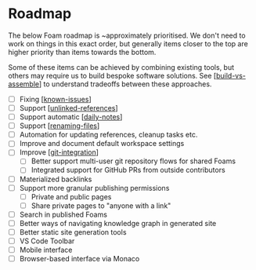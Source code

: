 # Roadmap

The below Foam roadmap is ~approximately prioritised. We don't need to work on things in this exact order, but generally items closer to the top are higher priority than items towards the bottom.

Some of these items can be achieved by combining existing tools, but others may require us to build bespoke software solutions. See [[build-vs-assemble]] to understand tradeoffs between these approaches.

- [ ] Fixing [[known-issues]]
- [ ] Support [[unlinked-references]]
- [ ] Support automatic [[daily-notes]]
- [ ] Support [[renaming-files]]
- [ ] Automation for updating references, cleanup tasks etc.
- [ ] Improve and document default workspace settings
- [ ] Improve [[git-integration]]
  - [ ] Better support multi-user git repository flows for shared Foams
  - [ ] Integrated support for GitHub PRs from outside contributors
- [ ] Materialized backlinks
- [ ] Support more granular publishing permissions
  - [ ] Private and public pages
  - [ ] Share private pages to "anyone with a link"
- [ ] Search in published Foams
- [ ] Better ways of navigating knowledge graph in generated site
- [ ] Better static site generation tools
- [ ] VS Code Toolbar
- [ ] Mobile interface
- [ ] Browser-based interface via Monaco

[//begin]: # "Autogenerated link references for markdown compatibility"
[build-vs-assemble]: build-vs-assemble "Build vs Assemble"
[known-issues]: known-issues "Known Issues"
[unlinked-references]: unlinked-references "Unlinked references"
[daily-notes]: daily-notes "Daily notes"
[renaming-files]: renaming-files "Renaming files"
[git-integration]: git-integration "Git integration"
[//end]: # "Autogenerated link references"
